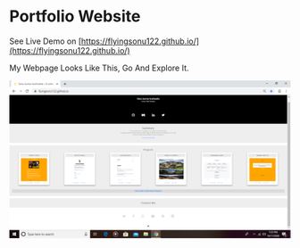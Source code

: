 # Portfolio Website

See Live Demo on [https://flyingsonu122.github.io/](https://flyingsonu122.github.io/)

My Webpage Looks Like This, Go And Explore It.

![Screenshot](./images/My-Portfolio-Screenshot.png "Screenshot")
